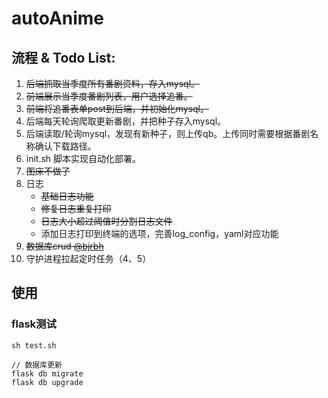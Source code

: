 # autoAnime

## 流程 & Todo List:
1. ~~后端抓取当季度所有番剧资料，存入mysql。~~
2. ~~前端展示当季度番剧列表，用户选择追番。~~
3. ~~前端将追番表单post到后端，并初始化mysql。~~
4. 后端每天轮询爬取更新番剧，并把种子存入mysql。
5. 后端读取/轮询mysql，发现有新种子，则上传qb。上传同时需要根据番剧名称确认下载路径。
6. init.sh 脚本实现自动化部署。
7. ~~图床不做了~~
8. 日志
   - ~~基础日志功能~~
   - ~~修复日志重复打印~~
   - ~~日志大小超过阈值时分割日志文件~~
   - 添加日志打印到终端的选项，完善log_config，yaml对应功能
10. ~~数据库crud [@bjrbh](https://github.com/bjrbh)~~
11. 守护进程拉起定时任务（4、5）

## 使用
### flask测试
```
sh test.sh

// 数据库更新
flask db migrate
flask db upgrade
```
